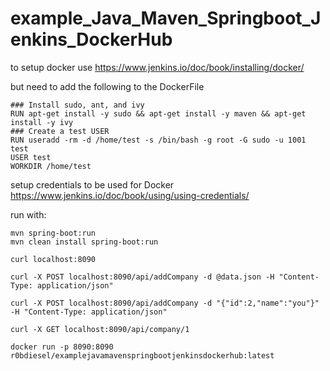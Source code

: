 # example_Java_Maven_Springboot_Jenkins_DockerHub


to setup docker use https://www.jenkins.io/doc/book/installing/docker/

but need to add the following to the DockerFile

```
### Install sudo, ant, and ivy
RUN apt-get install -y sudo && apt-get install -y maven && apt-get install -y ivy
### Create a test USER
RUN useradd -rm -d /home/test -s /bin/bash -g root -G sudo -u 1001 test
USER test
WORKDIR /home/test
```


setup credentials to be used for Docker https://www.jenkins.io/doc/book/using/using-credentials/

run with: 
```
mvn spring-boot:run
mvn clean install spring-boot:run
```

```
curl localhost:8090

curl -X POST localhost:8090/api/addCompany -d @data.json -H "Content-Type: application/json"

curl -X POST localhost:8090/api/addCompany -d "{"id":2,"name":"you"}" -H "Content-Type: application/json"

curl -X GET localhost:8090/api/company/1
```


```
docker run -p 8090:8090 r0bdiesel/examplejavamavenspringbootjenkinsdockerhub:latest
```
